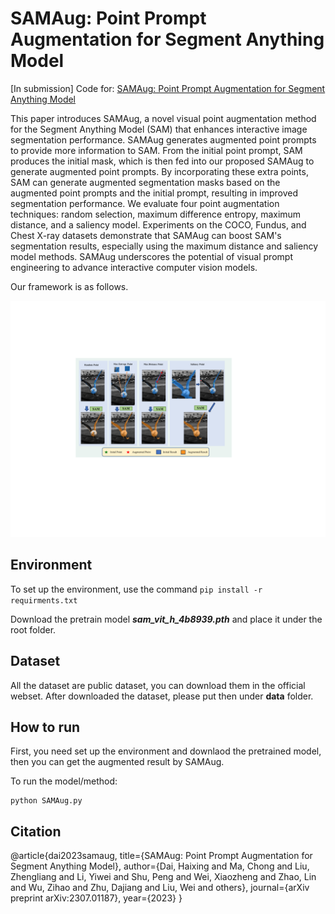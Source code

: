 # SAMAug: Point Prompt Augmentation for Segment Anything Model
\[In submission\] Code for: [SAMAug: Point Prompt Augmentation for Segment Anything Model](https://arxiv.org/abs/2307.01187)

This paper introduces SAMAug, a novel visual point augmentation method for the Segment Anything Model (SAM) that enhances interactive image segmentation performance. SAMAug generates augmented point prompts to provide more information to SAM. From the initial point prompt, SAM produces the initial mask, which is then fed into our proposed SAMAug to generate augmented point prompts. By incorporating these extra points, SAM can generate augmented segmentation masks based on the augmented point prompts and the initial prompt, resulting in improved segmentation performance. We evaluate four point augmentation techniques: random selection, maximum difference entropy, maximum distance, and a saliency model. Experiments on the COCO, Fundus, and Chest X-ray datasets demonstrate that SAMAug can boost SAM's segmentation results, especially using the maximum distance and saliency model methods. SAMAug underscores the potential of visual prompt engineering to advance interactive computer vision models.


Our framework is as follows.

<img src="fig/f1.pdf" width=700></img>

## Environment

To set up the environment, use the command `pip install -r requirments.txt`

Download the pretrain model ***sam_vit_h_4b8939.pth*** and place it under the root folder.

## Dataset 
All the dataset are public dataset, you can download them in the official webset. After downloaded the dataset, please put then under **data** folder.

## How to run

 First, you need set up the environment and downlaod the pretrained model, then you can get the augmented result by SAMAug. 


To run the model/method:
    
    python SAMAug.py  


## Citation
@article{dai2023samaug,
  title={SAMAug: Point Prompt Augmentation for Segment Anything Model},
  author={Dai, Haixing and Ma, Chong and Liu, Zhengliang and Li, Yiwei and Shu, Peng and Wei, Xiaozheng and Zhao, Lin and Wu, Zihao and Zhu, Dajiang and Liu, Wei and others},
  journal={arXiv preprint arXiv:2307.01187},
  year={2023}
}